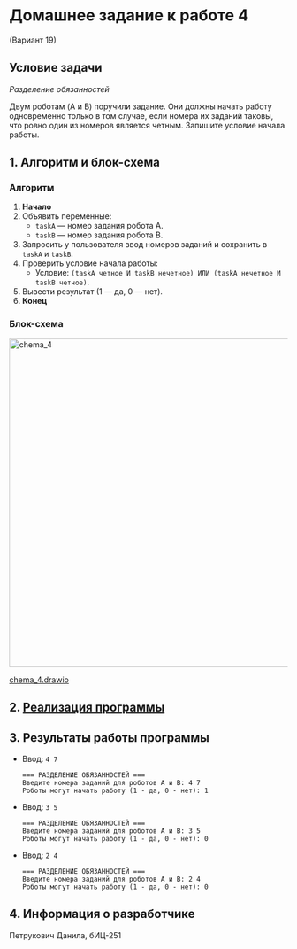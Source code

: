 # Домашнее задание к работе 4
(Вариант 19)

## Условие задачи
*Разделение обязанностей*

Двум роботам (A и B) поручили задание. Они должны начать работу одновременно только в том случае, если номера их заданий таковы, что ровно один из номеров является четным. Запишите условие начала работы.

## 1. Алгоритм и блок-схема

### Алгоритм
1. **Начало**
2. Объявить переменные:
   - `taskA` — номер задания робота A.
   - `taskB` — номер задания робота B.
3. Запросить у пользователя ввод номеров заданий и сохранить в `taskA` и `taskB`.
4. Проверить условие начала работы:
   - Условие: `(taskA четное И taskB нечетное) ИЛИ (taskA нечетное И taskB четное)`.
5. Вывести результат (1 — да, 0 — нет).
6. **Конец**

### Блок-схема
<img width="572" height="593" alt="chema_4" src="https://github.com/user-attachments/assets/88110db7-2f56-4730-b151-af399e027583" />

[сhema_4.drawio](https://github.com/danechek07/rabota-4/blob/main/chema_4.png)


## 2. [Реализация программы](https://github.com/danechek07/rabota-4/blob/main/4.c)



## 3. Результаты работы программы
- Ввод: `4 7`
  ```
  === РАЗДЕЛЕНИЕ ОБЯЗАННОСТЕЙ ===
  Введите номера заданий для роботов A и B: 4 7
  Роботы могут начать работу (1 - да, 0 - нет): 1
  ```

- Ввод: `3 5`
  ```
  === РАЗДЕЛЕНИЕ ОБЯЗАННОСТЕЙ ===
  Введите номера заданий для роботов A и B: 3 5
  Роботы могут начать работу (1 - да, 0 - нет): 0
  ```

- Ввод: `2 4`
  ```
  === РАЗДЕЛЕНИЕ ОБЯЗАННОСТЕЙ ===
  Введите номера заданий для роботов A и B: 2 4
  Роботы могут начать работу (1 - да, 0 - нет): 0
  ```

## 4. Информация о разработчике
Петрукович Данила, бИЦ-251
